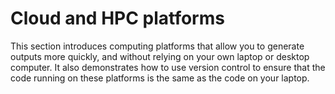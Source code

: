 # Cloud and HPC platforms

This section introduces computing platforms that allow you to generate outputs more quickly, and without relying on your own laptop or desktop computer.
It also demonstrates how to use version control to ensure that the code running on these platforms is the same as the code on your laptop.
